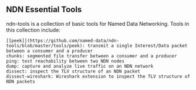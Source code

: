 ## NDN Essential Tools
ndn-tools is a collection of basic tools for Named Data Networking. Tools in this collection include:

    [[peek]](https://github.com/named-data/ndn-tools/blob/master/tools/peek): transmit a single Interest/Data packet between a consumer and a producer
    chunks: segmented file transfer between a consumer and a producer
    ping: test reachability between two NDN nodes
    dump: capture and analyze live traffic on an NDN network
    dissect: inspect the TLV structure of an NDN packet
    dissect-wireshark: Wireshark extension to inspect the TLV structure of NDN packets
